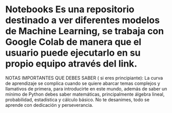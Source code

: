 # Notebooks Es una repositorio destinado a ver diferentes modelos de Machine Learning, se trabaja con Google Colab de manera que el usuario puede ejecutarlo en su propio equipo através del link. 
NOTAS IMPORTANTES QUE DEBES SABER ( si eres principiante): La curva de aprendizaje se complica cuando se quiere abarcar temas complejos y llamativos de primera, para introducirte en este mundo, además de saber un mínimo
de Python debes saber matemáticas, principalmente álgebra lineal, probabilidad, estadística y cálculo básico. No te desanimes, todo se aprende con dedicación y perseverancia.
